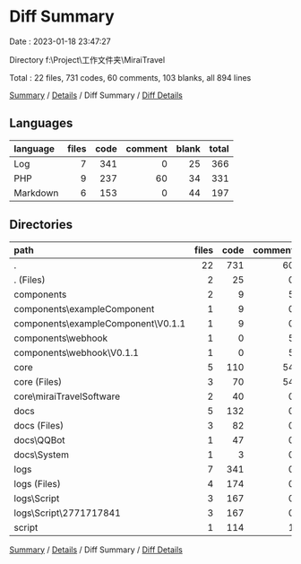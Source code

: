# Diff Summary

Date : 2023-01-18 23:47:27

Directory f:\\Project\\工作文件夹\\MiraiTravel

Total : 22 files,  731 codes, 60 comments, 103 blanks, all 894 lines

[Summary](results.md) / [Details](details.md) / Diff Summary / [Diff Details](diff-details.md)

## Languages
| language | files | code | comment | blank | total |
| :--- | ---: | ---: | ---: | ---: | ---: |
| Log | 7 | 341 | 0 | 25 | 366 |
| PHP | 9 | 237 | 60 | 34 | 331 |
| Markdown | 6 | 153 | 0 | 44 | 197 |

## Directories
| path | files | code | comment | blank | total |
| :--- | ---: | ---: | ---: | ---: | ---: |
| . | 22 | 731 | 60 | 103 | 894 |
| . (Files) | 2 | 25 | 0 | -5 | 20 |
| components | 2 | 9 | 5 | 4 | 18 |
| components\\exampleComponent | 1 | 9 | 0 | 4 | 13 |
| components\\exampleComponent\\V0.1.1 | 1 | 9 | 0 | 4 | 13 |
| components\\webhook | 1 | 0 | 5 | 0 | 5 |
| components\\webhook\\V0.1.1 | 1 | 0 | 5 | 0 | 5 |
| core | 5 | 110 | 54 | 23 | 187 |
| core (Files) | 3 | 70 | 54 | 21 | 145 |
| core\\miraiTravelSoftware | 2 | 40 | 0 | 2 | 42 |
| docs | 5 | 132 | 0 | 49 | 181 |
| docs (Files) | 3 | 82 | 0 | 29 | 111 |
| docs\\QQBot | 1 | 47 | 0 | 15 | 62 |
| docs\\System | 1 | 3 | 0 | 5 | 8 |
| logs | 7 | 341 | 0 | 25 | 366 |
| logs (Files) | 4 | 174 | 0 | -1 | 173 |
| logs\\Script | 3 | 167 | 0 | 26 | 193 |
| logs\\Script\\2771717841 | 3 | 167 | 0 | 26 | 193 |
| script | 1 | 114 | 1 | 7 | 122 |

[Summary](results.md) / [Details](details.md) / Diff Summary / [Diff Details](diff-details.md)